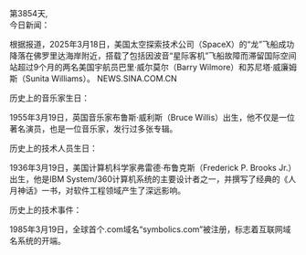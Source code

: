 第3854天,  
今日新闻：

根据报道，2025年3月18日，美国太空探索技术公司（SpaceX）的“龙”飞船成功降落在佛罗里达海岸附近，搭载了包括因波音“星际客机”飞船故障而滞留国际空间站超过9个月的两名美国宇航员巴里·威尔莫尔（Barry Wilmore）和苏尼塔·威廉姆斯（Sunita Williams）。 
NEWS.SINA.COM.CN

历史上的音乐家生日：

1955年3月19日，英国音乐家布鲁斯·威利斯（Bruce Willis）出生，他不仅是一位著名演员，也是一位音乐家，发行过多张专辑。

历史上的技术人员生日：

1936年3月19日，美国计算机科学家弗雷德·布鲁克斯（Frederick P. Brooks Jr.）出生，他是IBM System/360计算机系统的主要设计者之一，并撰写了经典的《人月神话》一书，对软件工程领域产生了深远影响。

历史上的技术事件：

1985年3月19日，全球首个.com域名“symbolics.com”被注册，标志着互联网域名系统的开端。
